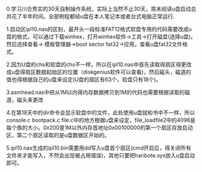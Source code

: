 0.学习川合秀实的30天自制操作系统，实际上当然不止30天，周末阅读u盘启动总共花了半年时间。全部例程都经u盘在本人笔记本或者台式电脑正常运行.

1.启动区ipl10.nas的区别，最开头一段标准FAT12格式软盘专用的代码需要改成u盘的格式，可以通过下载winhex，打开winhex软件->工具->打开磁盘(选择u盘)。然后选择查看->	模板管理器->boot sector fat32->应用，查看u盘fat32文件格式。

2.因为U盘的chs和软盘的chs不一样，所以在ipl10.nas中首先读取得扇区得更改成u盘得扇区数据起始区的位置（diskgenius软件可以查看)，然后磁头，磁道的值也得根据自己的u盘来设定(U盘的扇区有63个，软盘只有18个)。

3.asmhead.nas中把从1M以内得内存数据拷贝到1M的代码也需要根据读取的磁道，磁头来更改

4.在第18天中的dir命令会显示软盘中的文件，此处使用u盘就和书中不一样，所以console.c bootpack.c file.c中的地方根据u盘来设定，file_loadfile2中的4096是每个族的大小。0x200是1M以外内存首地址0x00100000的第一个扇区存放启动区，第二个扇区读取的是u盘数据区开始的。

5.ipl10.nas生成的ipl10.bin需要用dd写入u盘首个扇区(cmd开启后，得关闭所有文件夹才能写入，不然会出现被占用错误)，其他只要把haribote.sys放入u盘启动即可。


